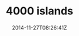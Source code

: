 ---
title: "4000 islands"
date: 2014-11-27T08:26:41Z
draft: false
description: ""
hasGallery: true
type: post
region: "Southeast Asia"
country: "Laos"
thumbnail: "4000islands-1.jpg"
---
